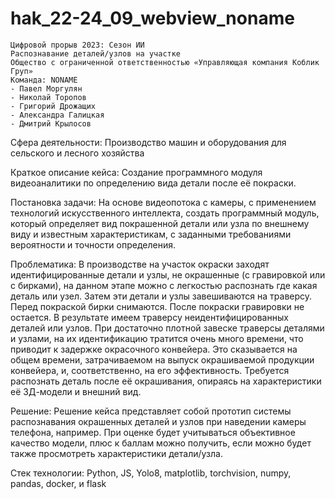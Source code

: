 # hak_22-24_09_webview_noname

    Цифровой прорыв 2023: Сезон ИИ
    Распознавание деталей/узлов на участке
    Общество с ограниченной ответственностью «Управляющая компания Коблик Груп»
    Команда: NONAME
    - Павел Моргулян
    - Николай Торопов
    - Григорий Дрожащих
    - Александра Галицкая
    - Дмитрий Крылосов

Сфера деятельности: Производство машин и оборудования для сельского и лесного хозяйства

Краткое описание кейса: Создание программного модуля видеоаналитики по определению вида детали после её покраски.

Постановка задачи: На основе видеопотока с камеры, с применением технологий искусственного интеллекта, создать программный модуль, который определяет вид покрашенной детали или узла по внешнему виду и известным характеристикам, с заданными требованиями вероятности и точности определения.

Проблематика: В производстве на участок окраски заходят идентифицированные детали и узлы, не окрашенные (с гравировкой или с бирками), на данном этапе можно с легкостью распознать где какая деталь или узел. Затем эти детали и узлы завешиваются на траверсу. Перед покраской бирки снимаются. После покраски гравировки не остается. В результате имеем траверсу неидентифицированных деталей или узлов. При достаточно плотной завеске траверсы деталями и узлами, на их идентификацию тратится очень много времени, что приводит к задержке окрасочного конвейера. Это сказывается на общем времени, затрачиваемом на выпуск окрашиваемой продукции конвейера, и, соответственно, на его эффективность. Требуется распознать деталь после её окрашивания, опираясь на характеристики её 3Д-модели и внешний вид.

Решение: Решение кейса представляет собой прототип системы распознавания окрашенных деталей и узлов при наведении камеры телефона, например. При оценке будет учитываться объективное качество модели, плюс к баллам можно получить, если можно будет также просмотреть характеристики детали/узла.

Стек технологии: Python, JS, Yolo8, matplotlib, torchvision, numpy, pandas, docker, и flask


